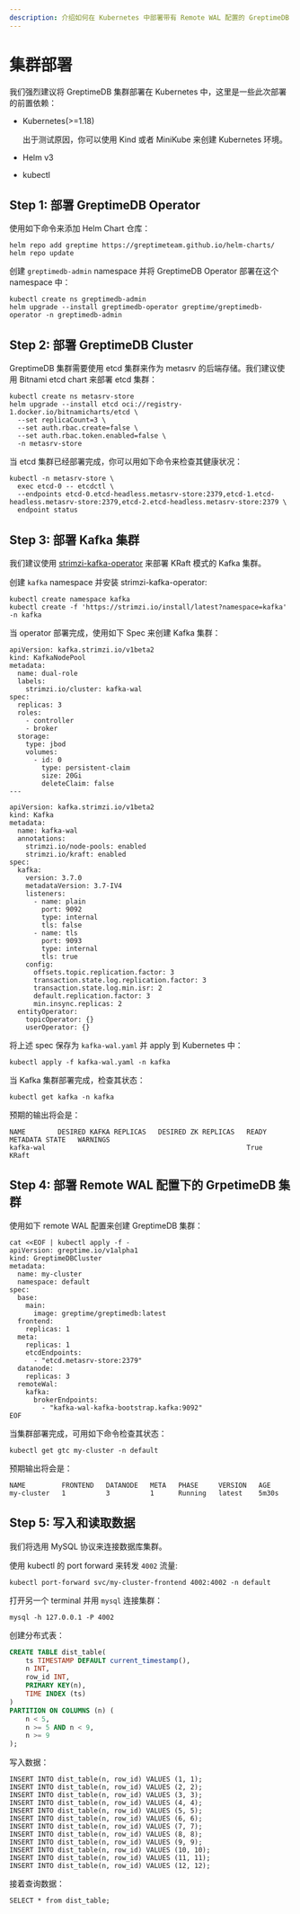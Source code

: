 ```yaml
---
description: 介绍如何在 Kubernetes 中部署带有 Remote WAL 配置的 GreptimeDB 集群，包括部署 GreptimeDB Operator、etcd 集群、Kafka 集群和 GreptimeDB 集群。
---
```


# 集群部署

我们强烈建议将 GreptimeDB 集群部署在 Kubernetes 中，这里是一些此次部署的前置依赖：

- Kubernetes(>=1.18)

  出于测试原因，你可以使用 Kind 或者 MiniKube 来创建 Kubernetes 环境。

- Helm v3

- kubectl

## Step 1: 部署 GreptimeDB Operator

使用如下命令来添加 Helm Chart 仓库：

```
helm repo add greptime https://greptimeteam.github.io/helm-charts/
helm repo update
```

创建 `greptimedb-admin` namespace 并将 GreptimeDB Operator 部署在这个 namespace 中：

```
kubectl create ns greptimedb-admin
helm upgrade --install greptimedb-operator greptime/greptimedb-operator -n greptimedb-admin
```

## Step 2: 部署 GreptimeDB Cluster

GreptimeDB 集群需要使用 etcd 集群来作为 metasrv 的后端存储。我们建议使用 Bitnami etcd chart 来部署 etcd 集群：

``` 
kubectl create ns metasrv-store
helm upgrade --install etcd oci://registry-1.docker.io/bitnamicharts/etcd \
  --set replicaCount=3 \
  --set auth.rbac.create=false \
  --set auth.rbac.token.enabled=false \
  -n metasrv-store
```

当 etcd 集群已经部署完成，你可以用如下命令来检查其健康状况：

```
kubectl -n metasrv-store \
  exec etcd-0 -- etcdctl \
  --endpoints etcd-0.etcd-headless.metasrv-store:2379,etcd-1.etcd-headless.metasrv-store:2379,etcd-2.etcd-headless.metasrv-store:2379 \
  endpoint status
```

## Step 3: 部署 Kafka 集群

我们建议使用 [strimzi-kafka-operator](https://github.com/strimzi/strimzi-kafka-operator) 来部署 KRaft 模式的 Kafka 集群。

创建 `kafka` namespace 并安装 strimzi-kafka-operator:

```
kubectl create namespace kafka
kubectl create -f 'https://strimzi.io/install/latest?namespace=kafka' -n kafka
```

当 operator 部署完成，使用如下 Spec 来创建 Kafka 集群：

```
apiVersion: kafka.strimzi.io/v1beta2
kind: KafkaNodePool
metadata:
  name: dual-role
  labels:
    strimzi.io/cluster: kafka-wal
spec:
  replicas: 3
  roles:
    - controller
    - broker
  storage:
    type: jbod
    volumes:
      - id: 0
        type: persistent-claim
        size: 20Gi
        deleteClaim: false
---

apiVersion: kafka.strimzi.io/v1beta2
kind: Kafka
metadata:
  name: kafka-wal
  annotations:
    strimzi.io/node-pools: enabled
    strimzi.io/kraft: enabled
spec:
  kafka:
    version: 3.7.0
    metadataVersion: 3.7-IV4
    listeners:
      - name: plain
        port: 9092
        type: internal
        tls: false
      - name: tls
        port: 9093
        type: internal
        tls: true
    config:
      offsets.topic.replication.factor: 3
      transaction.state.log.replication.factor: 3
      transaction.state.log.min.isr: 2
      default.replication.factor: 3
      min.insync.replicas: 2
  entityOperator:
    topicOperator: {}
    userOperator: {}
```

将上述 spec 保存为 `kafka-wal.yaml` 并 apply 到 Kubernetes 中：

```
kubectl apply -f kafka-wal.yaml -n kafka
```

当 Kafka 集群部署完成，检查其状态：

```
kubectl get kafka -n kafka
```

预期的输出将会是：

```
NAME        DESIRED KAFKA REPLICAS   DESIRED ZK REPLICAS   READY   METADATA STATE   WARNINGS
kafka-wal                                                  True    KRaft
```

## Step 4: 部署 Remote WAL 配置下的 GrpetimeDB 集群

使用如下 remote WAL 配置来创建 GreptimeDB 集群：

```
cat <<EOF | kubectl apply -f -
apiVersion: greptime.io/v1alpha1
kind: GreptimeDBCluster
metadata:
  name: my-cluster
  namespace: default
spec:
  base:
    main:
      image: greptime/greptimedb:latest
  frontend:
    replicas: 1
  meta:
    replicas: 1
    etcdEndpoints:
      - "etcd.metasrv-store:2379"
  datanode:
    replicas: 3
  remoteWal:
    kafka:
      brokerEndpoints:
        - "kafka-wal-kafka-bootstrap.kafka:9092"
EOF
```

当集群部署完成，可用如下命令检查其状态：

```
kubectl get gtc my-cluster -n default
```

预期输出将会是：

```
NAME         FRONTEND   DATANODE   META   PHASE     VERSION   AGE
my-cluster   1          3          1      Running   latest    5m30s
```

##  Step 5: 写入和读取数据

我们将选用 MySQL 协议来连接数据库集群。

使用 kubectl 的 port forward 来转发 `4002` 流量:

```
kubectl port-forward svc/my-cluster-frontend 4002:4002 -n default
```

打开另一个 terminal 并用 `mysql` 连接集群：

```
mysql -h 127.0.0.1 -P 4002
```

创建分布式表：

```sql
CREATE TABLE dist_table(
    ts TIMESTAMP DEFAULT current_timestamp(),
    n INT,
    row_id INT,
    PRIMARY KEY(n),
    TIME INDEX (ts)
)
PARTITION ON COLUMNS (n) (
    n < 5,
    n >= 5 AND n < 9,
    n >= 9
);
```

写入数据：

```
INSERT INTO dist_table(n, row_id) VALUES (1, 1);
INSERT INTO dist_table(n, row_id) VALUES (2, 2);
INSERT INTO dist_table(n, row_id) VALUES (3, 3);
INSERT INTO dist_table(n, row_id) VALUES (4, 4);
INSERT INTO dist_table(n, row_id) VALUES (5, 5);
INSERT INTO dist_table(n, row_id) VALUES (6, 6);
INSERT INTO dist_table(n, row_id) VALUES (7, 7);
INSERT INTO dist_table(n, row_id) VALUES (8, 8);
INSERT INTO dist_table(n, row_id) VALUES (9, 9);
INSERT INTO dist_table(n, row_id) VALUES (10, 10);
INSERT INTO dist_table(n, row_id) VALUES (11, 11);
INSERT INTO dist_table(n, row_id) VALUES (12, 12);
```

接着查询数据：

```
SELECT * from dist_table;
```
